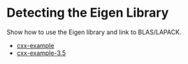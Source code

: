 # Detecting the Eigen Library

Show how to use the Eigen library and link to BLAS/LAPACK.


- [cxx-example](cxx-example/)
- [cxx-example-3.5](cxx-example-3.5/)
